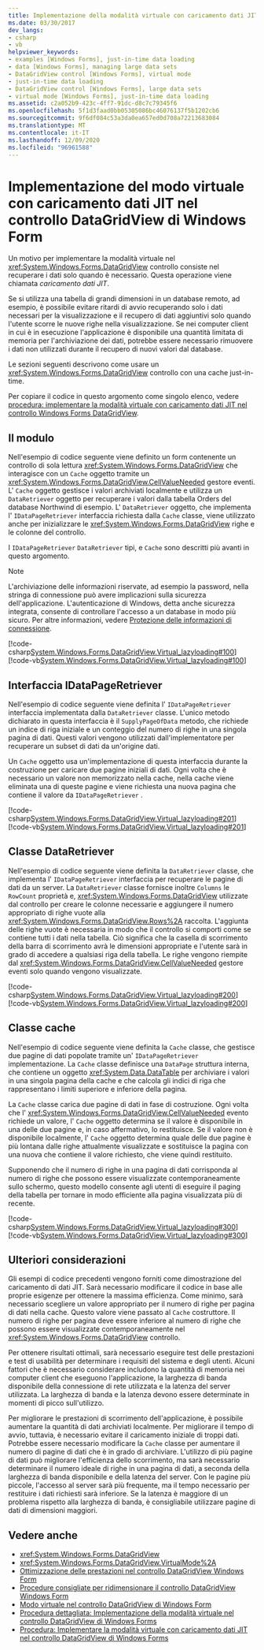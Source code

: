 ```yaml
---
title: Implementazione della modalità virtuale con caricamento dati JIT nel controllo DataGridView
ms.date: 03/30/2017
dev_langs:
- csharp
- vb
helpviewer_keywords:
- examples [Windows Forms], just-in-time data loading
- data [Windows Forms], managing large data sets
- DataGridView control [Windows Forms], virtual mode
- just-in-time data loading
- DataGridView control [Windows Forms], large data sets
- virtual mode [Windows Forms], just-in-time data loading
ms.assetid: c2a052b9-423c-4ff7-91dc-d8c7c79345f6
ms.openlocfilehash: 5f1d3faad0bb05305086bc46076137f5b1202cb6
ms.sourcegitcommit: 9f6df084c53a3da0ea657ed0d708a72213683084
ms.translationtype: MT
ms.contentlocale: it-IT
ms.lasthandoff: 12/09/2020
ms.locfileid: "96961588"
---
```

# <a name="implementing-virtual-mode-with-just-in-time-data-loading-in-the-windows-forms-datagridview-control"></a>Implementazione del modo virtuale con caricamento dati JIT nel controllo DataGridView di Windows Form

Un motivo per implementare la modalità virtuale nel <xref:System.Windows.Forms.DataGridView> controllo consiste nel recuperare i dati solo quando è necessario. Questa operazione viene chiamata *caricamento dati JIT*.  
  
 Se si utilizza una tabella di grandi dimensioni in un database remoto, ad esempio, è possibile evitare ritardi di avvio recuperando solo i dati necessari per la visualizzazione e il recupero di dati aggiuntivi solo quando l'utente scorre le nuove righe nella visualizzazione. Se nei computer client in cui è in esecuzione l'applicazione è disponibile una quantità limitata di memoria per l'archiviazione dei dati, potrebbe essere necessario rimuovere i dati non utilizzati durante il recupero di nuovi valori dal database.  
  
 Le sezioni seguenti descrivono come usare un <xref:System.Windows.Forms.DataGridView> controllo con una cache just-in-time.  
  
 Per copiare il codice in questo argomento come singolo elenco, vedere [procedura: implementare la modalità virtuale con caricamento dati JIT nel controllo Windows Forms DataGridView](virtual-mode-with-just-in-time-data-loading-in-the-datagrid.md).  
  
## <a name="the-form"></a>Il modulo  

 Nell'esempio di codice seguente viene definito un form contenente un controllo di sola lettura <xref:System.Windows.Forms.DataGridView> che interagisce con un `Cache` oggetto tramite un <xref:System.Windows.Forms.DataGridView.CellValueNeeded> gestore eventi. L' `Cache` oggetto gestisce i valori archiviati localmente e utilizza un `DataRetriever` oggetto per recuperare i valori dalla tabella Orders del database Northwind di esempio. L' `DataRetriever` oggetto, che implementa l' `IDataPageRetriever` interfaccia richiesta dalla `Cache` classe, viene utilizzato anche per inizializzare le <xref:System.Windows.Forms.DataGridView> righe e le colonne del controllo.  
  
 I `IDataPageRetriever` `DataRetriever` tipi, e `Cache` sono descritti più avanti in questo argomento.  
  
> [!NOTE]
> L'archiviazione delle informazioni riservate, ad esempio la password, nella stringa di connessione può avere implicazioni sulla sicurezza dell'applicazione. L'autenticazione di Windows, detta anche sicurezza integrata, consente di controllare l'accesso a un database in modo più sicuro. Per altre informazioni, vedere [Protezione delle informazioni di connessione](/dotnet/framework/data/adonet/protecting-connection-information).  
  
 [!code-csharp[System.Windows.Forms.DataGridView.Virtual_lazyloading#100](~/samples/snippets/csharp/VS_Snippets_Winforms/System.Windows.Forms.DataGridView.Virtual_lazyloading/CS/lazyloading.cs#100)]
 [!code-vb[System.Windows.Forms.DataGridView.Virtual_lazyloading#100](~/samples/snippets/visualbasic/VS_Snippets_Winforms/System.Windows.Forms.DataGridView.Virtual_lazyloading/VB/lazyloading.vb#100)]  
  
## <a name="the-idatapageretriever-interface"></a>Interfaccia IDataPageRetriever  

 Nell'esempio di codice seguente viene definita l' `IDataPageRetriever` interfaccia implementata dalla `DataRetriever` classe. L'unico metodo dichiarato in questa interfaccia è il `SupplyPageOfData` metodo, che richiede un indice di riga iniziale e un conteggio del numero di righe in una singola pagina di dati. Questi valori vengono utilizzati dall'implementatore per recuperare un subset di dati da un'origine dati.  
  
 Un `Cache` oggetto usa un'implementazione di questa interfaccia durante la costruzione per caricare due pagine iniziali di dati. Ogni volta che è necessario un valore non memorizzato nella cache, nella cache viene eliminata una di queste pagine e viene richiesta una nuova pagina che contiene il valore da `IDataPageRetriever` .  
  
 [!code-csharp[System.Windows.Forms.DataGridView.Virtual_lazyloading#201](~/samples/snippets/csharp/VS_Snippets_Winforms/System.Windows.Forms.DataGridView.Virtual_lazyloading/CS/lazyloading.cs#201)]
 [!code-vb[System.Windows.Forms.DataGridView.Virtual_lazyloading#201](~/samples/snippets/visualbasic/VS_Snippets_Winforms/System.Windows.Forms.DataGridView.Virtual_lazyloading/VB/lazyloading.vb#201)]  
  
## <a name="the-dataretriever-class"></a>Classe DataRetriever  

 Nell'esempio di codice seguente viene definita la `DataRetriever` classe, che implementa l' `IDataPageRetriever` interfaccia per recuperare le pagine di dati da un server. La `DataRetriever` classe fornisce inoltre `Columns` le `RowCount` proprietà e, <xref:System.Windows.Forms.DataGridView> utilizzate dal controllo per creare le colonne necessarie e aggiungere il numero appropriato di righe vuote alla <xref:System.Windows.Forms.DataGridView.Rows%2A> raccolta. L'aggiunta delle righe vuote è necessaria in modo che il controllo si comporti come se contiene tutti i dati nella tabella. Ciò significa che la casella di scorrimento della barra di scorrimento avrà le dimensioni appropriate e l'utente sarà in grado di accedere a qualsiasi riga della tabella. Le righe vengono riempite dal <xref:System.Windows.Forms.DataGridView.CellValueNeeded> gestore eventi solo quando vengono visualizzate.  
  
 [!code-csharp[System.Windows.Forms.DataGridView.Virtual_lazyloading#200](~/samples/snippets/csharp/VS_Snippets_Winforms/System.Windows.Forms.DataGridView.Virtual_lazyloading/CS/lazyloading.cs#200)]
 [!code-vb[System.Windows.Forms.DataGridView.Virtual_lazyloading#200](~/samples/snippets/visualbasic/VS_Snippets_Winforms/System.Windows.Forms.DataGridView.Virtual_lazyloading/VB/lazyloading.vb#200)]  
  
## <a name="the-cache-class"></a>Classe cache  

 Nell'esempio di codice seguente viene definita la `Cache` classe, che gestisce due pagine di dati popolate tramite un' `IDataPageRetriever` implementazione. La `Cache` classe definisce una `DataPage` struttura interna, che contiene un oggetto <xref:System.Data.DataTable> per archiviare i valori in una singola pagina della cache e che calcola gli indici di riga che rappresentano i limiti superiore e inferiore della pagina.  
  
 La `Cache` classe carica due pagine di dati in fase di costruzione. Ogni volta che l' <xref:System.Windows.Forms.DataGridView.CellValueNeeded> evento richiede un valore, l' `Cache` oggetto determina se il valore è disponibile in una delle due pagine e, in caso affermativo, lo restituisce. Se il valore non è disponibile localmente, l' `Cache` oggetto determina quale delle due pagine è più lontana dalle righe attualmente visualizzate e sostituisce la pagina con una nuova che contiene il valore richiesto, che viene quindi restituito.  
  
 Supponendo che il numero di righe in una pagina di dati corrisponda al numero di righe che possono essere visualizzate contemporaneamente sullo schermo, questo modello consente agli utenti di eseguire il paging della tabella per tornare in modo efficiente alla pagina visualizzata più di recente.  
  
 [!code-csharp[System.Windows.Forms.DataGridView.Virtual_lazyloading#300](~/samples/snippets/csharp/VS_Snippets_Winforms/System.Windows.Forms.DataGridView.Virtual_lazyloading/CS/lazyloading.cs#300)]
 [!code-vb[System.Windows.Forms.DataGridView.Virtual_lazyloading#300](~/samples/snippets/visualbasic/VS_Snippets_Winforms/System.Windows.Forms.DataGridView.Virtual_lazyloading/VB/lazyloading.vb#300)]  
  
## <a name="additional-considerations"></a>Ulteriori considerazioni  

 Gli esempi di codice precedenti vengono forniti come dimostrazione del caricamento di dati JIT. Sarà necessario modificare il codice in base alle proprie esigenze per ottenere la massima efficienza. Come minimo, sarà necessario scegliere un valore appropriato per il numero di righe per pagina di dati nella cache. Questo valore viene passato al `Cache` costruttore. Il numero di righe per pagina deve essere inferiore al numero di righe che possono essere visualizzate contemporaneamente nel <xref:System.Windows.Forms.DataGridView> controllo.  
  
 Per ottenere risultati ottimali, sarà necessario eseguire test delle prestazioni e test di usabilità per determinare i requisiti del sistema e degli utenti. Alcuni fattori che è necessario considerare includono la quantità di memoria nei computer client che eseguono l'applicazione, la larghezza di banda disponibile della connessione di rete utilizzata e la latenza del server utilizzata. La larghezza di banda e la latenza devono essere determinate in momenti di picco sull'utilizzo.  
  
 Per migliorare le prestazioni di scorrimento dell'applicazione, è possibile aumentare la quantità di dati archiviati localmente. Per migliorare il tempo di avvio, tuttavia, è necessario evitare il caricamento iniziale di troppi dati. Potrebbe essere necessario modificare la `Cache` classe per aumentare il numero di pagine di dati che è in grado di archiviare. L'utilizzo di più pagine di dati può migliorare l'efficienza dello scorrimento, ma sarà necessario determinare il numero ideale di righe in una pagina di dati, a seconda della larghezza di banda disponibile e della latenza del server. Con le pagine più piccole, l'accesso al server sarà più frequente, ma il tempo necessario per restituire i dati richiesti sarà inferiore. Se la latenza è maggiore di un problema rispetto alla larghezza di banda, è consigliabile utilizzare pagine di dati di dimensioni maggiori.  
  
## <a name="see-also"></a>Vedere anche

- <xref:System.Windows.Forms.DataGridView>
- <xref:System.Windows.Forms.DataGridView.VirtualMode%2A>
- [Ottimizzazione delle prestazioni nel controllo DataGridView Windows Form](performance-tuning-in-the-windows-forms-datagridview-control.md)
- [Procedure consigliate per ridimensionare il controllo DataGridView Windows Form](best-practices-for-scaling-the-windows-forms-datagridview-control.md)
- [Modo virtuale nel controllo DataGridView di Windows Form](virtual-mode-in-the-windows-forms-datagridview-control.md)
- [Procedura dettagliata: Implementazione della modalità virtuale nel controllo DataGridView di Windows Forms](implementing-virtual-mode-wf-datagridview-control.md)
- [Procedura: Implementare la modalità virtuale con caricamento dati JIT nel controllo DataGridView di Windows Forms](virtual-mode-with-just-in-time-data-loading-in-the-datagrid.md)
